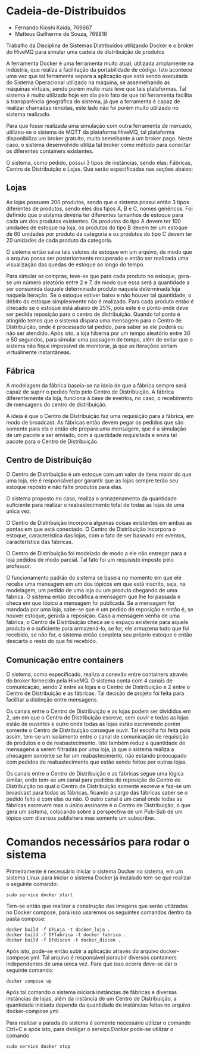 # Cadeia-de-Distribuidos

* Fernando Kioshi Kaida, 769667
* Matteus Guilherme de Souza, 769816

Trabalho da Disciplina de Sistemas Distribuídos utilizando Docker e o broker do HiveMQ para simular uma cadeia de distribuição de produtos

A ferramenta Docker é uma ferramenta muito atual, utilizada amplamente na indústria, que realiza a facilitação da portabilidade de código. Isto acontece uma vez que tal ferramenta separa a aplicação que está sendo executada do Sistema Operacional utilizado na máquina, se assemelhando as máquinas virtuais, sendo porém muito mais leve que tais plataformas. Tal sistema é muito utilizado hoje em dia pelo fato de que tal ferramenta facilita a transparência geográfica do sistema, já que a ferramenta é capaz de realizar chamadas remotas, este lado não foi porém muito utilizado no sistema realizado.

Para que fosse realizada uma simulação com outra ferramenta de mercado, utilizou-se o sistema de MQTT da plataforma HiveMQ, tal plataforma disponibiliza um broker gratuito, muito semelhante a um broker pago. Neste caso, o sistema desenvolvido utiliza tal broker como método para conectar os diferentes containers existentes.

O sistema, como pedido, possui 3 tipos de instâncias, sendo elas: Fábricas, Centro de Distribuição e Lojas. Que serão especificadas nas seções abaixo:

## Lojas

As lojas possuem 200 produtos, sendo que o sistema possui então 3 tipos diferentes de produtos, sendo eles dos tipos A, B e C, nomes genéricos. Foi definido que o sistema deveria ter diferentes tamanhos de estoque para cada um dos produtos existentes. Os produtos do tipo A devem ter 100 unidades de estoque na loja, os produtos do tipo B devem ter um estoque de 60 unidades por produto da categoria e os produtos do tipo C devem ter 20 unidades de cada produto da categoria.

O sistema então salva tais valores de estoque em um arquivo, de modo que o arquivo possa ser posteriormente recuperado e então ser realizada uma visualização das quedas de estoque ao longo do tempo.

Para simular as compras, teve-se que para cada produto no estoque, gera-se um número aleatório entre 2 e 7, de modo que essa será a quantidade a ser consumida daquele determinado produto naquela determinada loja naquela iteração. Se o estoque estiver baixo e não houver tal quantidade, o débito do estoque simplesmente não é realizado. Para cada produto então é checado se o estoque está abaixo de 25%, pois este é o ponto onde deve ser pedida reposição para o centro de distribuição. Quando tal ponto é atingido temos que o sistema dispara uma mensagem para o Centro de Distribuição, onde é processado tal pedido, para saber se ele poderá ou não ser atendido. Após isto, a loja hiberna por um tempo aleatório entre 30 e 50 segundos, para simular uma passagem de tempo, além de evitar que o sistema não fique impossível de monitorar, já que as iterações seriam virtualmente instantâneas.

## Fábrica

A modelagem da fábrica baseia-se na ideia de que a fábrica sempre será capaz de suprir o pedido feito pelo Centro de Distribuição. A fábrica diferentemente da loja, funciona à base de eventos, no caso, o recebimento de mensagens do centro de distribuição.

A ideia é que o Centro de Distribuição faz uma requisição para a fábrica, em modo de broadcast. As fábricas então devem pegar os pedidos que são somente para ela e então ele prepara uma mensagem, que é a simulação de um pacote a ser enviado, com a quantidade requisitada e envia tal pacote para o Centro de Distribuição.

## Centro de Distribuição

O Centro de Distribuição é um estoque com um valor de itens maior do que uma loja, ele é responsável por garantir que as lojas sempre terão seu estoque reposto e não falte produtos para elas.

O sistema proposto no caso, realiza o armazenamento da quantidade suficiente para realizar o reabastecimento total de todas as lojas de uma única vez.

O Centro de Distribuição incorpora algumas coisas existentes em ambas as pontas em que está conectado. O Centro de Distribuição incorpora o estoque, característica das lojas, com o fato de ser baseado em eventos, característica das fábricas.

O Centro de Distribuição foi modelado de modo a ele não entregar para a loja pedidos de modo parcial. Tal fato foi um requisisto imposto pelo professor.

O funcionamento padrão do sistema se baseia no momento em que ele recebe uma mensagem em um dos tópicos em que está inscrito, seja, na modelagem, um pedido de uma loja ou um produto chegando de uma fábrica. O sistema então decodifica a mensagem que lhe foi passada e checa em que tópico a mensagem foi publicada. Se a mensagem for mandada por uma loja, sabe-se que é um pedido de reposição e então é, se houver estoque, gerada a reposição. Caso a mensagem venha de uma fábrica, o Centro de Distribuição checa se o espaço existente para aquele produto é o suficiente para armazená-lo, se for, ele armazena tudo que foi recebido, se não for, o sistema então completa seu próprio estoque e então descarta o resto do que foi recebido.

## Comunicação entre containers

O sistema, como especificado, realiza a conexão entre containers através do broker fornecido pela HiveMQ. O sistema conta com 4 canais de comunicação, sendo 2 entre as lojas e o Centro de Distribuição e 2 entre o Centro de Distribuição e as fábricas. Tal decisão de projeto foi feita para facilitar a distinção entre mensagens.

Os canais entre o Centro de Distribuição e as lojas podem ser divididos em 2, um em que o Centro de Distribuição escreve, sem ouvir e todas as lojas estão de ouvintes e outro onde todas as lojas estão escrevendo porém somente o Centro de Distribuição consegue ouvir. Tal escolha foi feita pois assim, tem-se um isolamento entre o canal de comunicação de requisição de produtos e o de reabastecimento. Isto também reduz a quantidade de mensagens a serem filtradas por uma loja, já que o sistema realiza a checagem somente se for um reabastecimento, não estando preocupado com pedidos de reabastecimento que estão sendo feitos por outras lojas.

Os canais entre o Centro de Distribuição e as fábricas segue uma lógica similar, onde tem-se um canal para pedidos de reposição do Centro de Distribuição no qual o Centro de Distribuição somente escreve e faz-se um broadcast para todas as fábricas, ficando a cargo das fábricas saber se o pedido feito é com elas ou não. O outro canal é um canal onde todas as fábricas escrevem mas o único assinante é o Centro de Distribuição, o que gera um sistema, colocando sobre a perspectiva de um Pub-Sub de um tópico com diversos publishers mas somente um subscriber.

# Comandos necessários para rodar o sistema

Primeiramente é necessário iniciar o sistema Docker no sistema, em um sistema Linux para iniciar o sistema Docker já instalado tem-se que realizar o seguinte comando:
    
    sudo service docker start

Tem-se então que realizar a construção das imagens que serão utilizadas no Docker compose, para isso usaremos os seguintes comandos dentro da pasta compose:

    docker build -f DFLoja -t docker_loja .
    docker build -f DFfabrica -t docker_fabrica .
    docker build -f DFdiscen -t docker_discen .

Após isto, pode-se então subir a aplicação através do arquivo docker-compose.yml. Tal arquivo é responsável porsubir diversos containers independentes de uma única vez. Para que isso ocorra deve-se dar o seguinte comando:

    docker compose up

Após tal comando o sistema iniciará  instâncias de fábricas e diversas instâncias de lojas, além da instância de um Centro de Distribuição, a quantidade iniciada depende da quantidade de instâncias feitas no arquivo docker-compose.yml.

Para realizar a parada do sistema é somente necessário utilizar o comando Ctrl+C e após isto, para desligar o serviço Docker pode-se utilizar o comando

    sudo service docker stop
